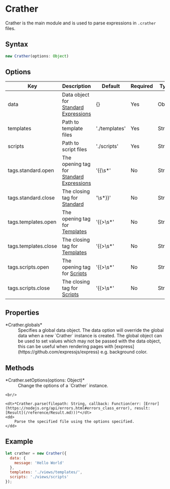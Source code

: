 # Crather

Crather is the main module and is used to parse expressions in `.crather` files.

## Syntax

```javascript
new Crather(options: Object)
```

## Options

| Key                    | Description                                                                 | Default       | Required | Type   |
|------------------------|-----------------------------------------------------------------------------|---------------|----------|--------|
| data                   | Data object for [Standard Expressions](/guides/standard-expressions.md)     | {}            | Yes      | Object |
| templates              | Path to template files                                                      | './templates' | Yes      | String |
| scripts                | Path to script files                                                        | './scripts'   | Yes      | String |
| tags.standard.open     | The opening tag for [Standard Expressions](/guides/standard-expressions.md) | '{{\s*'       | No       | String |
| tags.standard.close    | The closing tag for [Standard](guides/standard-expressions.md)              | '\s*}}'       | No       | String |
| tags.templates.open    | The opening tag for [Templates](/guides/Templates.md)                       | '{{>\s*'      | No       | String |
| tags.templates.close   | The closing tag for [Templates](/guides/Templates.md)                       | '{{&gt;\s*'   | No       | String |
| tags.scripts.open      | The opening tag for [Scripts](/guides/Scripts.md)                           | '{{>\s*'      | No       | String |
| tags.scripts.close     | The closing tag for [Scripts](/guides/Scripts.md)                           | '{{&gt;\s*'   | No       | String |

## Properties

<dl>
	<dt>*Crather.globals*</dt>
	<dd>
		Specifies a global data object. The data option will override the global data when a new `Crather` instance is created.
        The global object can be used to set values which may not be passed with the data object, this can be useful when rendering
        pages with [express](https://github.com/expressjs/express) e.g. background color.
    </dd>
</dl>

## Methods

<dl>
	<dt>*Crather.setOptions(options: Object)*</dt>
	<dd>
		Change the options of a `Crather` instance.
    </dd>
    
    <br/>
    
    <dt>*Crather.parse(filepath: String, callback: Function(err: [Error](https://nodejs.org/api/errors.html#errors_class_error), result: [Result](/reference/Result.md)))*</dt>
    <dd>
        Parse the specified file using the options specified. 
    </dd>
</dl>

## Example

```javascript
let crather = new Crather({
  data: {
    message: 'Hello World'
  },
  templates: './views/templates/',
  scripts: './views/scripts'
});
```
